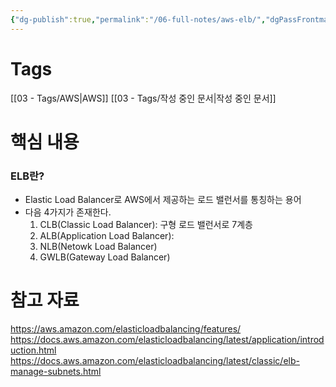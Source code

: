 ```yaml
---
{"dg-publish":true,"permalink":"/06-full-notes/aws-elb/","dgPassFrontmatter":true,"noteIcon":""}
---
```


# Tags
[[03 - Tags/AWS\|AWS]] [[03 - Tags/작성 중인 문서\|작성 중인 문서]]

# 핵심 내용
### ELB란?
- Elastic Load Balancer로 AWS에서 제공하는 로드 밸런서를 통칭하는 용어
- 다음 4가지가 존재한다.
	1. CLB(Classic Load Balancer): 구형 로드 밸런서로 7계층
	2. ALB(Application Load Balancer): 
	3. NLB(Netowk Load Balancer)
	4. GWLB(Gateway Load Balancer)

# 참고 자료
https://aws.amazon.com/elasticloadbalancing/features/
https://docs.aws.amazon.com/elasticloadbalancing/latest/application/introduction.html
https://docs.aws.amazon.com/elasticloadbalancing/latest/classic/elb-manage-subnets.html



